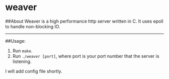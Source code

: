 # weaver

##About
Weaver is a high performance http server written in C. It uses epoll to handle non-blocking IO.

***********************************************************************************************************************
##Usage:
  1. Run ```make```.
  2. Run ```./weaver [port]```, where port is your port number that the server is listening.

I will add config file shortly.
